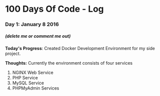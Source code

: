 # 100 Days Of Code - Log

### Day 1: January 8 2016 
##### (delete me or comment me out)

**Today's Progress**: Created Docker Development Environment for my side project.

**Thoughts:** Currently the environment consists of four services
1. NGINX Web Service
2. PHP Service
3. MySQL Service
4. PHPMyAdmin Services




